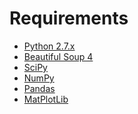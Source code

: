 Requirements
============

* [Python 2.7.x](https://www.python.org/download/)
* [Beautiful Soup 4](http://www.crummy.com/software/BeautifulSoup/)
* [SciPy](http://www.scipy.org/)
* [NumPy](http://www.numpy.org/)
* [Pandas](http://pandas.pydata.org/)
* [MatPlotLib](http://matplotlib.org/)
